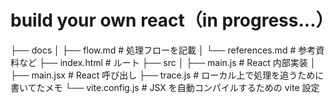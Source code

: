 # build your own react（in progress...）

├── docs
│ ├── flow.md # 処理フローを記載
│ └── references.md # 参考資料など
├── index.html # ルート
├── src
│ ├── main.js # React 内部実装
│ ├── main.jsx # React 呼び出し
├── trace.js # ローカル上で処理を追うために書いてたメモ
└── vite.config.js # JSX を自動コンパイルするための vite 設定
